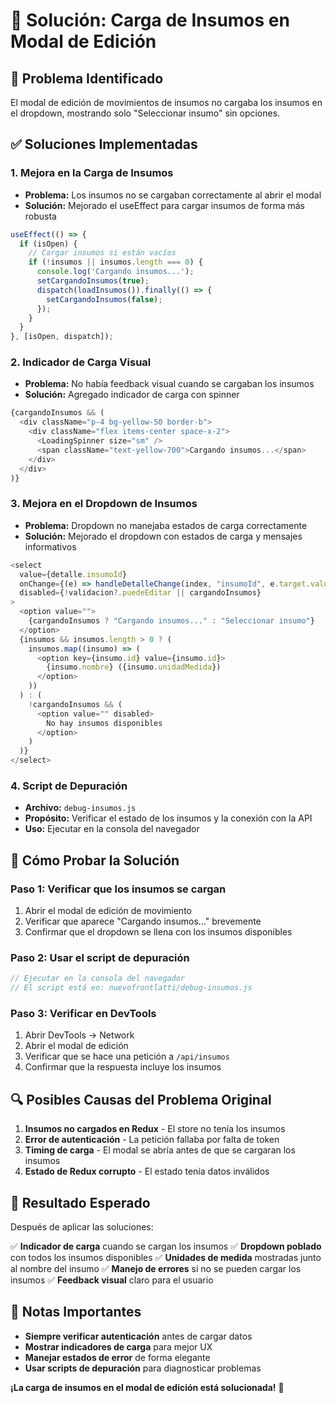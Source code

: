 # 🔧 Solución: Carga de Insumos en Modal de Edición

## 🐛 Problema Identificado

El modal de edición de movimientos de insumos no cargaba los insumos en el dropdown, mostrando solo "Seleccionar insumo" sin opciones.

## ✅ Soluciones Implementadas

### 1. **Mejora en la Carga de Insumos**
- **Problema:** Los insumos no se cargaban correctamente al abrir el modal
- **Solución:** Mejorado el useEffect para cargar insumos de forma más robusta

```javascript
useEffect(() => {
  if (isOpen) {
    // Cargar insumos si están vacíos
    if (!insumos || insumos.length === 0) {
      console.log('Cargando insumos...');
      setCargandoInsumos(true);
      dispatch(loadInsumos()).finally(() => {
        setCargandoInsumos(false);
      });
    }
  }
}, [isOpen, dispatch]);
```

### 2. **Indicador de Carga Visual**
- **Problema:** No había feedback visual cuando se cargaban los insumos
- **Solución:** Agregado indicador de carga con spinner

```javascript
{cargandoInsumos && (
  <div className="p-4 bg-yellow-50 border-b">
    <div className="flex items-center space-x-2">
      <LoadingSpinner size="sm" />
      <span className="text-yellow-700">Cargando insumos...</span>
    </div>
  </div>
)}
```

### 3. **Mejora en el Dropdown de Insumos**
- **Problema:** Dropdown no manejaba estados de carga correctamente
- **Solución:** Mejorado el dropdown con estados de carga y mensajes informativos

```javascript
<select
  value={detalle.insumoId}
  onChange={(e) => handleDetalleChange(index, "insumoId", e.target.value)}
  disabled={!validacion?.puedeEditar || cargandoInsumos}
>
  <option value="">
    {cargandoInsumos ? "Cargando insumos..." : "Seleccionar insumo"}
  </option>
  {insumos && insumos.length > 0 ? (
    insumos.map((insumo) => (
      <option key={insumo.id} value={insumo.id}>
        {insumo.nombre} ({insumo.unidadMedida})
      </option>
    ))
  ) : (
    !cargandoInsumos && (
      <option value="" disabled>
        No hay insumos disponibles
      </option>
    )
  )}
</select>
```

### 4. **Script de Depuración**
- **Archivo:** `debug-insumos.js`
- **Propósito:** Verificar el estado de los insumos y la conexión con la API
- **Uso:** Ejecutar en la consola del navegador

## 🚀 Cómo Probar la Solución

### Paso 1: Verificar que los insumos se cargan
1. Abrir el modal de edición de movimiento
2. Verificar que aparece "Cargando insumos..." brevemente
3. Confirmar que el dropdown se llena con los insumos disponibles

### Paso 2: Usar el script de depuración
```javascript
// Ejecutar en la consola del navegador
// El script está en: nuevofrontlatti/debug-insumos.js
```

### Paso 3: Verificar en DevTools
1. Abrir DevTools → Network
2. Abrir el modal de edición
3. Verificar que se hace una petición a `/api/insumos`
4. Confirmar que la respuesta incluye los insumos

## 🔍 Posibles Causas del Problema Original

1. **Insumos no cargados en Redux** - El store no tenía los insumos
2. **Error de autenticación** - La petición fallaba por falta de token
3. **Timing de carga** - El modal se abría antes de que se cargaran los insumos
4. **Estado de Redux corrupto** - El estado tenía datos inválidos

## 🎯 Resultado Esperado

Después de aplicar las soluciones:

✅ **Indicador de carga** cuando se cargan los insumos
✅ **Dropdown poblado** con todos los insumos disponibles
✅ **Unidades de medida** mostradas junto al nombre del insumo
✅ **Manejo de errores** si no se pueden cargar los insumos
✅ **Feedback visual** claro para el usuario

## 📝 Notas Importantes

- **Siempre verificar autenticación** antes de cargar datos
- **Mostrar indicadores de carga** para mejor UX
- **Manejar estados de error** de forma elegante
- **Usar scripts de depuración** para diagnosticar problemas

**¡La carga de insumos en el modal de edición está solucionada!** 🎉

